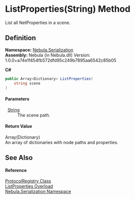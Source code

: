 # ListProperties(String) Method


List all NetProperties in a scene.



## Definition
**Namespace:** <a href="N_Nebula_Serialization">Nebula.Serialization</a>  
**Assembly:** Nebula (in Nebula.dll) Version: 1.0.0+a74e1f454fb572dfd95c249b7895aa6542c85b05

**C#**
``` C#
public Array<Dictionary> ListProperties(
	string scene
)
```



#### Parameters
<dl><dt>  <a href="https://learn.microsoft.com/dotnet/api/system.string" target="_blank" rel="noopener noreferrer">String</a></dt><dd>The scene path.</dd></dl>

#### Return Value
Array(Dictionary)  
An array of dictionaries with node paths and properties.

## See Also


#### Reference
<a href="T_Nebula_Serialization_ProtocolRegistry">ProtocolRegistry Class</a>  
<a href="Overload_Nebula_Serialization_ProtocolRegistry_ListProperties">ListProperties Overload</a>  
<a href="N_Nebula_Serialization">Nebula.Serialization Namespace</a>  
